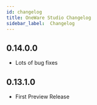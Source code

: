 ```yaml
---
id: changelog
title: OneWare Studio Changelog
sidebar_label:  Changelog
---
```


## 0.14.0.0

- Lots of bug fixes
  
## 0.13.1.0

- First Preview Release

